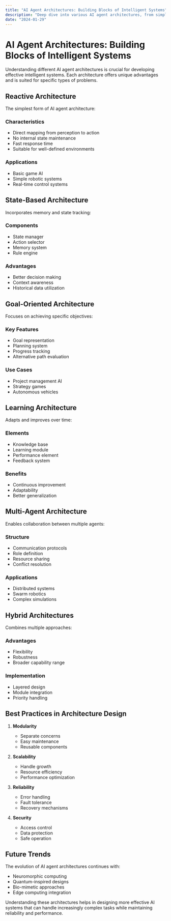```yaml
---
title: "AI Agent Architectures: Building Blocks of Intelligent Systems"
description: "Deep dive into various AI agent architectures, from simple reactive agents to sophisticated learning systems."
date: "2024-01-29"
---
```


# AI Agent Architectures: Building Blocks of Intelligent Systems

Understanding different AI agent architectures is crucial for developing effective intelligent systems. Each architecture offers unique advantages and is suited for specific types of problems.

## Reactive Architecture

The simplest form of AI agent architecture:

### Characteristics
- Direct mapping from perception to action
- No internal state maintenance
- Fast response time
- Suitable for well-defined environments

### Applications
- Basic game AI
- Simple robotic systems
- Real-time control systems

## State-Based Architecture

Incorporates memory and state tracking:

### Components
- State manager
- Action selector
- Memory system
- Rule engine

### Advantages
- Better decision making
- Context awareness
- Historical data utilization

## Goal-Oriented Architecture

Focuses on achieving specific objectives:

### Key Features
- Goal representation
- Planning system
- Progress tracking
- Alternative path evaluation

### Use Cases
- Project management AI
- Strategy games
- Autonomous vehicles

## Learning Architecture

Adapts and improves over time:

### Elements
- Knowledge base
- Learning module
- Performance element
- Feedback system

### Benefits
- Continuous improvement
- Adaptability
- Better generalization

## Multi-Agent Architecture

Enables collaboration between multiple agents:

### Structure
- Communication protocols
- Role definition
- Resource sharing
- Conflict resolution

### Applications
- Distributed systems
- Swarm robotics
- Complex simulations

## Hybrid Architectures

Combines multiple approaches:

### Advantages
- Flexibility
- Robustness
- Broader capability range

### Implementation
- Layered design
- Module integration
- Priority handling

## Best Practices in Architecture Design

1. **Modularity**
   - Separate concerns
   - Easy maintenance
   - Reusable components

2. **Scalability**
   - Handle growth
   - Resource efficiency
   - Performance optimization

3. **Reliability**
   - Error handling
   - Fault tolerance
   - Recovery mechanisms

4. **Security**
   - Access control
   - Data protection
   - Safe operation

## Future Trends

The evolution of AI agent architectures continues with:
- Neuromorphic computing
- Quantum-inspired designs
- Bio-mimetic approaches
- Edge computing integration

Understanding these architectures helps in designing more effective AI systems that can handle increasingly complex tasks while maintaining reliability and performance.
